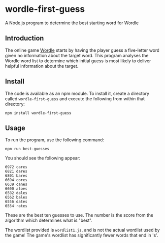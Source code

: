 # wordle-first-guess
A Node.js program to determine the best starting word for Wordle

## Introduction
The online game [Wordle](https://www.nytimes.com/games/wordle/index.html) starts
by having the player guess a five-letter word given no information about the target
word. This program analyses the Wordle word list to determine which initial
guess is most likely to deliver helpful information about the target.

## Install
The code is available as an npm module. To install it, create a directory called
`wordle-first-guess` and execute the following from within that directory:

```
npm install wordle-first-guess
```
## Usage
To run the program, use the following command:

```
npm run best-guesses
```

You should see the following appear:

```
6972 cares
6821 dares
6801 bares
6694 cores
6639 canes
6600 aloes
6582 dales
6562 bales
6556 dates
6554 rates
```

These are the best ten guesses to use. The number is the score from the
algorithm which determines what is "best".

The wordlist provided is `wordlist1.js`, and is not the actual wordlist used by
the game! The game's wordlist has significantly fewer words that end in 's'.
